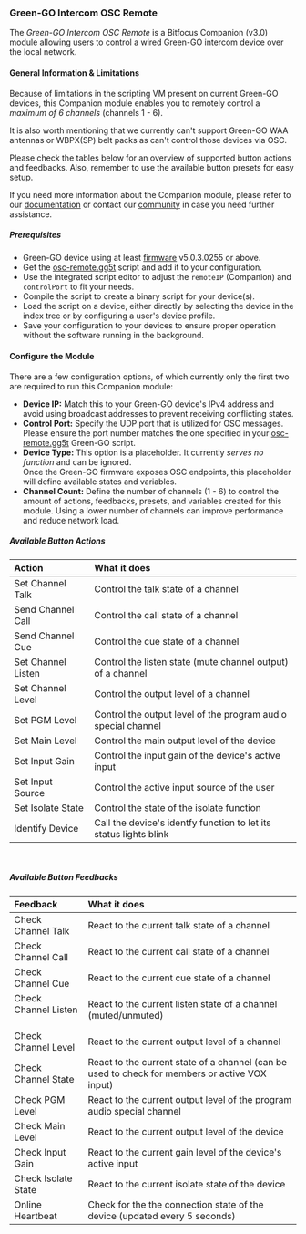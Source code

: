 ### Green-GO Intercom OSC Remote

The _Green-GO Intercom OSC Remote_ is a Bitfocus Companion (v3.0) module allowing users to control a wired Green-GO intercom device over the local network.

#### General Information & Limitations

Because of limitations in the scripting VM present on current Green-GO devices, this Companion module enables you to remotely control a _maximum of 6 channels_ (channels 1 - 6).

It is also worth mentioning that we currently can't support Green-GO WAA antennas or WBPX(SP) belt packs as can't control those devices via OSC.

Please check the tables below for an overview of supported button actions and feedbacks. Also, remember to use the available button presets for easy setup.

If you need more information about the Companion module, please refer to our [documentation](https://docs.greengo.digital/en/guides/companion/) or contact our [community](https://greengoconnect.com) in case you need further assistance.

##### Prerequisites

- Green-GO device using at least [firmware](https://manual.greengoconnect.com/en/release-notes/firmware/) v5.0.3.0255 or above.
- Get the [osc-remote.gg5t](https://github.com/bitfocus/companion-module-greengo-intercom/blob/master/osc-remote.gg5t) script and add it to your configuration.
- Use the integrated script editor to adjust the `remoteIP` (Companion) and `controlPort` to fit your needs.
- Compile the script to create a binary script for your device(s).
- Load the script on a device, either directly by selecting the device in the index tree or by configuring a user's device profile.
- Save your configuration to your devices to ensure proper operation without the software running in the background.

#### Configure the Module

There are a few configuration options, of which currently only the first two are required to run this Companion module:

- **Device IP:** Match this to your Green-GO device's IPv4 address and avoid using broadcast addresses to prevent receiving conflicting states.
- **Control Port:** Specify the UDP port that is utilized for OSC messages. Please ensure the port number matches the one specified in your [osc-remote.gg5t](https://github.com/bitfocus/companion-module-greengo-intercom/blob/master/osc-remote.gg5t) Green-GO script.
- **Device Type:** This option is a placeholder. It currently _serves no function_ and can be ignored.<br>Once the Green-GO firmware exposes OSC endpoints, this placeholder will define available states and variables.
- **Channel Count:** Define the number of channels (1 - 6) to control the amount of actions, feedbacks, presets, and variables created for this module. Using a lower number of channels can improve performance and reduce network load.

##### Available Button Actions

| Action                    | What it does                                                      |
| :------------------------ | :---------------------------------------------------------------- |
| Set Channel Talk          | Control the talk state of a channel                               |
| Send Channel Call         | Control the call state of a channel                               |
| Send Channel Cue          | Control the cue state of a channel                                |
| Set Channel Listen &nbsp; | Control the listen state (mute channel output) of a channel       |
| Set Channel Level         | Control the output level of a channel                             |
| Set PGM Level             | Control the output level of the program audio special channel     |
| Set Main Level            | Control the main output level of the device                       |
| Set Input Gain            | Control the input gain of the device's active input               |
| Set Input Source          | Control the active input source of the user                       |
| Set Isolate State         | Control the state of the isolate function                         |
| Identify Device           | Call the device's identfy function to let its status lights blink |

<br>

##### Available Button Feedbacks

| Feedback                    | What it does                                                                                   |
| :-------------------------- | :--------------------------------------------------------------------------------------------- |
| Check Channel Talk          | React to the current talk state of a channel                                                   |
| Check Channel Call          | React to the current call state of a channel                                                   |
| Check Channel Cue           | React to the current cue state of a channel                                                    |
| Check Channel Listen &nbsp; | React to the current listen state of a channel (muted/unmuted)                                 |
| Check Channel Level         | React to the current output level of a channel                                                 |
| Check Channel State         | React to the current state of a channel (can be used to check for members or active VOX input) |
| Check PGM Level             | React to the current output level of the program audio special channel                         |
| Check Main Level            | React to the current output level of the device                                                |
| Check Input Gain            | React to the current gain level of the device's active input                                   |
| Check Isolate State         | React to the current isolate state of the device                                               |
| Online Heartbeat            | Check for the the connection state of the device (updated every 5 seconds)                     |
